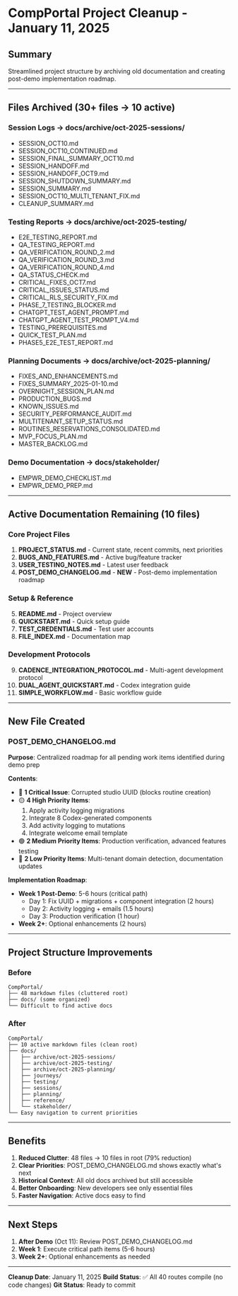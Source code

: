 # CompPortal Project Cleanup - January 11, 2025

## Summary

Streamlined project structure by archiving old documentation and creating post-demo implementation roadmap.

---

## Files Archived (30+ files → 10 active)

### Session Logs → docs/archive/oct-2025-sessions/
- SESSION_OCT10.md
- SESSION_OCT10_CONTINUED.md
- SESSION_FINAL_SUMMARY_OCT10.md
- SESSION_HANDOFF.md
- SESSION_HANDOFF_OCT9.md
- SESSION_SHUTDOWN_SUMMARY.md
- SESSION_SUMMARY.md
- SESSION_OCT10_MULTI_TENANT_FIX.md
- CLEANUP_SUMMARY.md

### Testing Reports → docs/archive/oct-2025-testing/
- E2E_TESTING_REPORT.md
- QA_TESTING_REPORT.md
- QA_VERIFICATION_ROUND_2.md
- QA_VERIFICATION_ROUND_3.md
- QA_VERIFICATION_ROUND_4.md
- QA_STATUS_CHECK.md
- CRITICAL_FIXES_OCT7.md
- CRITICAL_ISSUES_STATUS.md
- CRITICAL_RLS_SECURITY_FIX.md
- PHASE_7_TESTING_BLOCKER.md
- CHATGPT_TEST_AGENT_PROMPT.md
- CHATGPT_AGENT_TEST_PROMPT_V4.md
- TESTING_PREREQUISITES.md
- QUICK_TEST_PLAN.md
- PHASE5_E2E_TEST_REPORT.md

### Planning Documents → docs/archive/oct-2025-planning/
- FIXES_AND_ENHANCEMENTS.md
- FIXES_SUMMARY_2025-01-10.md
- OVERNIGHT_SESSION_PLAN.md
- PRODUCTION_BUGS.md
- KNOWN_ISSUES.md
- SECURITY_PERFORMANCE_AUDIT.md
- MULTITENANT_SETUP_STATUS.md
- ROUTINES_RESERVATIONS_CONSOLIDATED.md
- MVP_FOCUS_PLAN.md
- MASTER_BACKLOG.md

### Demo Documentation → docs/stakeholder/
- EMPWR_DEMO_CHECKLIST.md
- EMPWR_DEMO_PREP.md

---

## Active Documentation Remaining (10 files)

### Core Project Files
1. **PROJECT_STATUS.md** - Current state, recent commits, next priorities
2. **BUGS_AND_FEATURES.md** - Active bug/feature tracker
3. **USER_TESTING_NOTES.md** - Latest user feedback
4. **POST_DEMO_CHANGELOG.md** - **NEW** - Post-demo implementation roadmap

### Setup & Reference
5. **README.md** - Project overview
6. **QUICKSTART.md** - Quick setup guide
7. **TEST_CREDENTIALS.md** - Test user accounts
8. **FILE_INDEX.md** - Documentation map

### Development Protocols
9. **CADENCE_INTEGRATION_PROTOCOL.md** - Multi-agent development protocol
10. **DUAL_AGENT_QUICKSTART.md** - Codex integration guide
11. **SIMPLE_WORKFLOW.md** - Basic workflow guide

---

## New File Created

### POST_DEMO_CHANGELOG.md
**Purpose**: Centralized roadmap for all pending work items identified during demo prep

**Contents**:
- 🔴 **1 Critical Issue**: Corrupted studio UUID (blocks routine creation)
- 🟡 **4 High Priority Items**:
  1. Apply activity logging migrations
  2. Integrate 8 Codex-generated components
  3. Add activity logging to mutations
  4. Integrate welcome email template
- 🟢 **2 Medium Priority Items**: Production verification, advanced features testing
- 🔵 **2 Low Priority Items**: Multi-tenant domain detection, documentation updates

**Implementation Roadmap**:
- **Week 1 Post-Demo**: 5-6 hours (critical path)
  - Day 1: Fix UUID + migrations + component integration (2 hours)
  - Day 2: Activity logging + emails (1.5 hours)
  - Day 3: Production verification (1 hour)
- **Week 2+**: Optional enhancements (2 hours)

---

## Project Structure Improvements

### Before
```
CompPortal/
├── 48 markdown files (cluttered root)
├── docs/ (some organized)
└── Difficult to find active docs
```

### After
```
CompPortal/
├── 10 active markdown files (clean root)
├── docs/
│   ├── archive/oct-2025-sessions/
│   ├── archive/oct-2025-testing/
│   ├── archive/oct-2025-planning/
│   ├── journeys/
│   ├── testing/
│   ├── sessions/
│   ├── planning/
│   ├── reference/
│   └── stakeholder/
└── Easy navigation to current priorities
```

---

## Benefits

1. **Reduced Clutter**: 48 files → 10 files in root (79% reduction)
2. **Clear Priorities**: POST_DEMO_CHANGELOG.md shows exactly what's next
3. **Historical Context**: All old docs archived but still accessible
4. **Better Onboarding**: New developers see only essential files
5. **Faster Navigation**: Active docs easy to find

---

## Next Steps

1. **After Demo** (Oct 11): Review POST_DEMO_CHANGELOG.md
2. **Week 1**: Execute critical path items (5-6 hours)
3. **Week 2+**: Optional enhancements as needed

---

**Cleanup Date**: January 11, 2025
**Build Status**: ✅ All 40 routes compile (no code changes)
**Git Status**: Ready to commit
